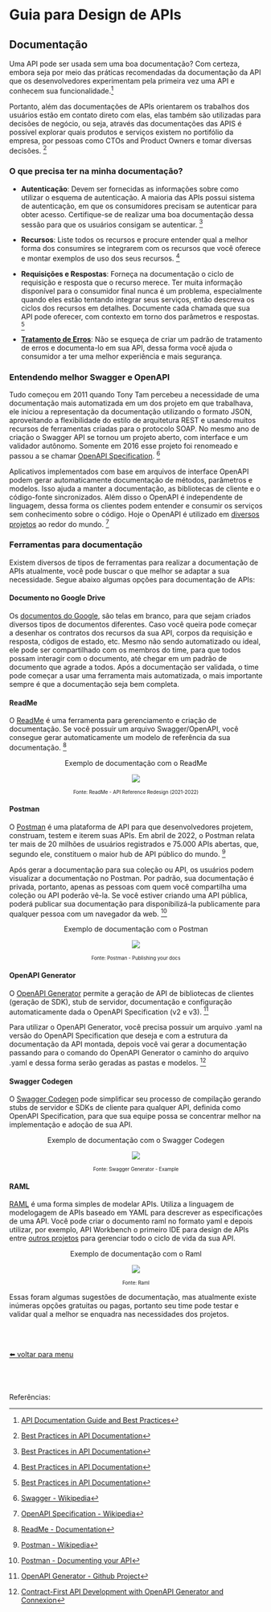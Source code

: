 # Guia para Design de APIs

## Documentação

Uma API pode ser usada sem uma boa documentação? Com certeza, embora seja por meio das práticas recomendadas da documentação da API que os desenvolvedores experimentam pela primeira vez uma API e conhecem sua funcionalidade.[^1]

Portanto, além das documentações de APIs orientarem os trabalhos dos usuários estão em contato direto com elas, elas também são utilizadas para decisões de negócio, ou seja, através das documentações das APIS é possível explorar quais produtos e serviços existem no portifólio da empresa, por pessoas como CTOs and Product Owners e tomar diversas decisões. [^2]

### O que precisa ter na minha documentação?

- **Autenticação**: Devem ser fornecidas as informações sobre como utilizar o esquema de autenticação. A maioria das APIs possui sistema de autenticação, em que os consumidores precisam se autenticar para obter acesso. Certifique-se de realizar uma boa documentação dessa sessão para que os usuários consigam se autenticar. [^2]

- **Recursos**: Liste todos os recursos e procure entender qual a melhor forma dos consumires se integrarem com os recursos que você oferece e montar exemplos de uso dos seus recursos. [^2]

- **Requisições e Respostas**: Forneça na documentação o ciclo de requisição e resposta que o recurso merece. Ter muita informação disponível para o consumidor final nunca é um problema, especialmente quando eles estão tentando integrar seus serviços, então descreva os ciclos dos recursos em detalhes. Documente cada chamada que sua API pode oferecer, com contexto em torno dos parâmetros e respostas. [^2]

- **[Tratamento de Erros](error-handling.md)**: Não se esqueça de criar um padrão de tratamento de erros e documenta-lo em sua API, dessa forma você ajuda o consumidor a ter uma melhor experiência e mais segurança.


### Entendendo melhor Swagger e OpenAPI

Tudo começou em 2011 quando Tony Tam percebeu a necessidade de uma documentação mais automatizada em um dos projeto em que trabalhava, ele iniciou a representação da documentação utilizando o formato JSON, aproveitando a flexibilidade do estilo de arquitetura REST e usando muitos recursos de ferramentas criadas para o protocolo SOAP. No mesmo ano de criação o Swagger API se tornou um projeto aberto, com interface e um validador autônomo. Somente em 2016 esse projeto foi renomeado e passou a se chamar [OpenAPI Specification](https://github.com/OAI/OpenAPI-Specification). [^3]

Aplicativos implementados com base em arquivos de interface OpenAPI podem gerar automaticamente documentação de métodos, parâmetros e modelos. Isso ajuda a manter a documentação, as bibliotecas de cliente e o código-fonte sincronizados. Além disso o OpenAPI é independente de linguagem, dessa forma os clientes podem entender e consumir os serviços sem conhecimento sobre o código. Hoje o OpenAPI é utilizado em [diversos projetos](https://github.com/OAI/OpenAPI-Specification/blob/main/IMPLEMENTATIONS.md#implementations) ao redor do mundo. [^4]


### Ferramentas para documentação

Existem diversos de tipos de ferramentas para realizar a documentação de APIs atualmente, você pode buscar o que melhor se adaptar a sua necessidade. Segue abaixo algumas opções para documentação de APIs:

#### Documento no Google Drive

Os [documentos do Google](https://www.google.com/intl/pt-BR/docs/about/), são telas em branco, para que sejam criados diversos tipos de documentos diferentes. Caso você queira pode começar a desenhar os contratos dos recursos da sua API, corpos da requisição e resposta, códigos de estado, etc. Mesmo não sendo automatizado ou ideal, ele pode ser compartilhado com os membros do time, para que todos possam interagir com o documento,  até chegar em um padrão de documento que agrade a todos. Após a documentação ser validada, o time pode começar a usar uma ferramenta mais automatizada, o mais importante sempre é que a documentação seja bem completa.

#### ReadMe

O [ReadMe](https://readme.com/documentation) é uma ferramenta para gerenciamento e criação de documentação. Se você possuir um arquivo Swagger/OpenAPI, você consegue gerar automaticamente um modelo de referência da sua documentação. [^5]

<p align="center">
  Exemplo de documentação com o ReadMe 
</p>
<p align="center">
  <img src="images/readme-documentation-example.png">
</p>
<p align="center">
  <sup><sub>Fonte: ReadMe - API Reference Redesign (2021-2022)</sub></sup>
</p>

#### Postman

O [Postman](https://www.postman.com/) é uma plataforma de API para que desenvolvedores projetem, construam, testem e iterem suas APIs. Em abril de 2022, o Postman relata ter mais de 20 milhões de usuários registrados e 75.000 APIs abertas, que, segundo ele, constituem o maior hub de API público do mundo. [^6]

Após gerar a documentação para sua coleção ou API, os usuários podem visualizar a documentação no Postman. Por padrão, sua documentação é privada, portanto, apenas as pessoas com quem você compartilha uma coleção ou API poderão vê-la. Se você estiver criando uma API pública, poderá publicar sua documentação para disponibilizá-la publicamente para qualquer pessoa com um navegador da web. [^7]

<p align="center">
  Exemplo de documentação com o Postman 
</p>
<p align="center">
  <img src="images/postman-documentation-example.jpg">
</p>
<p align="center">
  <sup><sub>Fonte: Postman - Publishing your docs</sub></sup>
</p>


#### OpenAPI Generator

O [OpenAPI Generator](https://openapi-generator.tech/) permite a geração de API de bibliotecas de clientes (geração de SDK), stub de servidor, documentação e configuração automaticamente dada o OpenAPI Specification (v2 e v3). [^8]

Para utilizar o OpenAPI Generator, você precisa possuir um arquivo .yaml na versão do OpenAPI Specification que deseja e com a estrutura da documentação da API montada, depois você vai gerar a documentação passando para o comando do OpenAPI Generator o caminho do arquivo .yaml e dessa forma serão geradas as pastas e modelos. [^9]


#### Swagger Codegen

O [Swagger Codegen](https://swagger.io/tools/swagger-codegen/) pode simplificar seu processo de compilação gerando stubs de servidor e SDKs de cliente para qualquer API, definida como OpenAPI Specification, para que sua equipe possa se concentrar melhor na implementação e adoção de sua API.

<p align="center">
  Exemplo de documentação com o Swagger Codegen 
</p>
<p align="center">
  <img src="images/swagger-codegen-documentation-example.PNG">
</p>
<p align="center">
  <sup><sub>Fonte: Swagger Generator - Example</sub></sup>
</p>


#### RAML

[RAML](https://raml.org/) é uma forma simples de modelar APIs. Utiliza a linguagem de modelogagem de APIs baseado em YAML para descrever as especificações de uma API. Você pode criar o documento raml no formato yaml e depois utilizar, por exemplo, API Workbench o primeiro IDE para design de APIs entre [outros projetos](https://raml.org/projects) para  gerenciar todo o ciclo de vida da sua API.

<p align="center">
  Exemplo de documentação com o Raml
</p>
<p align="center">
  <img src="images/raml-documentation-example.PNG">
</p>
<p align="center">
  <sup><sub>Fonte: Raml</sub></sup>
</p>


Essas foram algumas sugestões de documentação, mas atualmente existe inúmeras opções gratuitas ou pagas, portanto seu time pode testar e validar qual a melhor se enquadra nas necessidades dos projetos.

<br><br>

[⬅️ voltar para menu](index.md)

<br><br>

Referências:

[^1]: [API Documentation Guide and Best Practices](https://stoplight.io/api-documentation-guide)
[^2]: [Best Practices in API Documentation](https://swagger.io/blog/api-documentation/best-practices-in-api-documentation/)
[^3]: [Swagger - Wikipedia](https://en.wikipedia.org/wiki/Swagger_(software))
[^4]: [OpenAPI Specification - Wikipedia](https://en.wikipedia.org/wiki/OpenAPI_Specification)
[^5]: [ReadMe - Documentation](https://readme.com/documentation)
[^6]: [Postman - Wikipedia](https://en.wikipedia.org/wiki/Postman_(software))
[^7]: [Postman - Documenting your API](https://learning.postman.com/docs/publishing-your-api/documenting-your-api/)
[^8]: [OpenAPI Generator - Github Project](https://github.com/OpenAPITools/openapi-generator)
[^9]: [Contract-First API Development with OpenAPI Generator and Connexion](https://medium.com/commencis/contract-first-api-development-with-openapi-generator-and-connexion-b21bbf2f9244)

